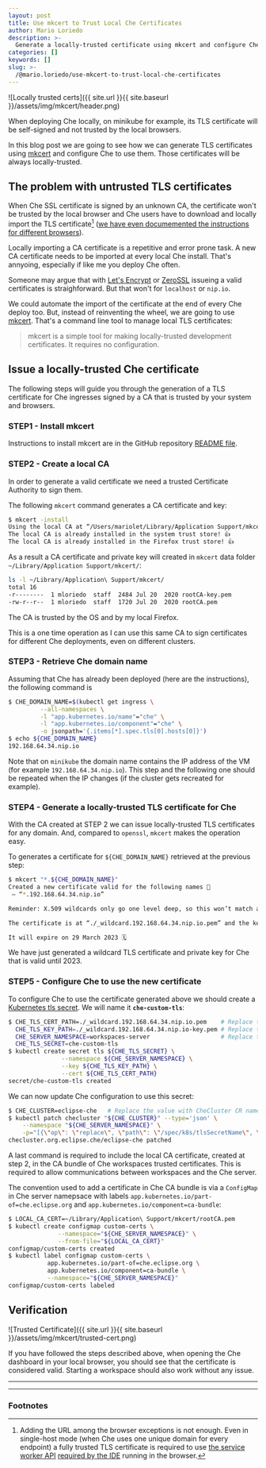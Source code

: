 ```yaml
---
layout: post
title: Use mkcert to Trust Local Che Certificates
author: Mario Loriedo
description: >-
  Generate a locally-trusted certificate using mkcert and configure Che to use it.
categories: []
keywords: []
slug: >-
  /@mario.loriedo/use-mkcert-to-trust-local-che-certificates
---
```


![Locally trusted certs]({{ site.url }}{{ site.baseurl }}/assets/img/mkcert/header.png)

When deploying Che locally, on minikube for example, its TLS certificate will be self-signed and not trusted by the local browsers.

In this blog post we are going to see how we can generate TLS certificates using [mkcert](https://mkcert.dev/) and configure Che to use them. Those certificates will be always locally-trusted.

## The problem with untrusted TLS certificates

When Che SSL certificate is signed by an unknown CA, the certificate won't be trusted by the local browser and Che users have to download and locally import the TLS certificate[^1] ([we have even documemented the instructions for different browsers](https://www.eclipse.org/che/docs/che-7/installation-guide/installing-che-on-minikube/#importing-certificates-to-browsers_che)).

Locally importing a CA certificate is a repetitive and error prone task. A new CA certificate needs to be imported at every local Che install. That's annyoing, especially if like me you deploy Che often. 

Someone may argue that with [Let's Encrypt](https://letsencrypt.org/) or [ZeroSSL](https://zerossl.com/) issueing a valid certificates is straighforward. But that won't for `localhost` or `nip.io`. 

We could automate the import of the certificate at the end of every Che deploy too. But, instead of reinventing the wheel, we are going to use [mkcert](https://mkcert.dev/). That's a command line tool to manage local TLS certificates:

> mkcert is a simple tool for making locally-trusted development certificates. It requires no configuration.

## Issue a locally-trusted Che certificate

The following steps will guide you through the generation of a TLS certificate for Che ingresses signed by a CA that is trusted by your system and browsers.

### STEP1 - Install mkcert

Instructions to install mkcert are in the GitHub repository [README file](https://github.com/FiloSottile/mkcert#installation). 

### STEP2 - Create a local CA

In order to generate a valid certificate we need a trusted Certificate Authority to sign them. 

The following `mkcert` command generates a CA certificate and key:

```bash
$ mkcert -install   
Using the local CA at “/Users/mariolet/Library/Application Support/mkcert” ✨  
The local CA is already installed in the system trust store! 👍  
The local CA is already installed in the Firefox trust store! 👍
```

As a result a CA certificate and private key will created in `mkcert` data folder `~/Library/Application Support/mkcert/`:

```bash
ls -l ~/Library/Application\ Support/mkcert/
total 16
-r--------  1 mloriedo  staff  2484 Jul 20  2020 rootCA-key.pem
-rw-r--r--  1 mloriedo  staff  1720 Jul 20  2020 rootCA.pem
```

The CA is trusted by the OS and by my local Firefox.

This is a one time operation as I can use this same CA to sign certificates for different Che deployments, even on different clusters.

### STEP3 - Retrieve Che domain name

Assuming that Che has already been deployed (here are the instructions), the following command is 

```bash
$ CHE_DOMAIN_NAME=$(kubectl get ingress \
         --all-namespaces \
         -l "app.kubernetes.io/name"="che" \
         -l "app.kubernetes.io/component"="che" \
         -o jsonpath='{.items[*].spec.tls[0].hosts[0]}')
$ echo ${CHE_DOMAIN_NAME}
192.168.64.34.nip.io
```

Note that on `minikube` the domain name contains the IP address of the VM (for example `192.168.64.34.nip.io`). This step and the following one should be repeated when the IP changes (if the cluster gets recreated for example).

### STEP4 - Generate a locally-trusted TLS certificate for Che

With the CA created at STEP 2 we can issue locally-trusted TLS certificates for any domain. And, compared to `openssl`, `mkcert` makes the operation easy. 

To generates a certificate for `${CHE_DOMAIN_NAME}` retrieved at the previous step:

```bash
$ mkcert "*.${CHE_DOMAIN_NAME}"
Created a new certificate valid for the following names 📜  
 — “*.192.168.64.34.nip.io”

Reminder: X.509 wildcards only go one level deep, so this won’t match a.b.192.168.64.34.nip.io ℹ️

The certificate is at “./_wildcard.192.168.64.34.nip.io.pem” and the key at “./_wildcard.192.168.64.34.nip.io-key.pem” ✅

It will expire on 29 March 2023 🗓
```

We have just generated a wildcard TLS certificate and private key for Che that is valid until 2023.

### STEP5 - Configure Che to use the new certificate

To configure Che to use the certificate generated above we should create a [Kubernetes tls secret](https://kubernetes.io/docs/concepts/configuration/secret/#tls-secrets). We will name it **`che-custom-tls`**:

```bash
$ CHE_TLS_CERT_PATH=./_wildcard.192.168.64.34.nip.io.pem    # Replace the value with the cert path from previous step
  CHE_TLS_KEY_PATH=./_wildcard.192.168.64.34.nip.io-key.pem # Replace the value with the key path from previous step
  CHE_SERVER_NAMESPACE=workspaces-server                    # Replace the value with Che server namespace
  CHE_TLS_SECRET=che-custom-tls
$ kubectl create secret tls ${CHE_TLS_SECRET} \
               --namespace ${CHE_SERVER_NAMESPACE} \
               --key ${CHE_TLS_KEY_PATH} \
               --cert ${CHE_TLS_CERT_PATH}
secret/che-custom-tls created
```

We can now update Che configuration to use this secret:

```bash
$ CHE_CLUSTER=eclipse-che   # Replace the value with CheCluster CR name
$ kubectl patch checluster "${CHE_CLUSTER}" --type='json' \
    --namespace "${CHE_SERVER_NAMESPACE}" \
    -p="[{\"op\": \"replace\", \"path\": \"/spec/k8s/tlsSecretName\", \"value\": \"${CHE_TLS_SECRET}\"}]"
checluster.org.eclipse.che/eclipse-che patched
```

A last command is required to include the local CA certificate, created at step 2, in the CA bundle of Che workspaces trusted certificates. This is required to allow communications between workspaces and the Che server.

The convention used to add a certificate in Che CA bundle is via a `ConfigMap` in Che server namepsace with labels `app.kubernetes.io/part-of=che.eclipse.org` and `app.kubernetes.io/component=ca-bundle`:

```bash
$ LOCAL_CA_CERT=~/Library/Application\ Support/mkcert/rootCA.pem  
$ kubectl create configmap custom-certs \
              --namespace="${CHE_SERVER_NAMESPACE}" \
              --from-file="${LOCAL_CA_CERT}"
configmap/custom-certs created
$ kubectl label configmap custom-certs \
           app.kubernetes.io/part-of=che.eclipse.org \
           app.kubernetes.io/component=ca-bundle \
           --namespace="${CHE_SERVER_NAMESPACE}"
configmap/custom-certs labeled
```

## Verification

![Trusted Certificate]({{ site.url }}{{ site.baseurl }}/assets/img/mkcert/trusted-cert.png)

If you have followed the steps described above, when opening the Che dashboard in your local browser, you should see that the certificate is considered valid. Starting a workspace should also work without any issue.

---
---

### Footnotes

[^1]: Adding the URL among the browser exceptions is not enough. Even in single-host mode (when Che uses one unique domain for every endpoint) a fully trusted TLS certificate is required to use [the service worker API](https://developer.mozilla.org/en-US/docs/Web/API/Service_Worker_API) [required by the IDE](https://github.com/eclipse/che/issues/18566) running in the browser.
